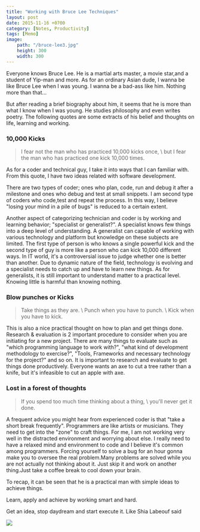 ```yaml
---
title: "Working with Bruce Lee Techniques"
layout: post
date: 2015-11-16 +0700
category: [Notes, Productivity]
tags: [Memo]
image:
    path: "/bruce-lee3.jpg"
    height: 300
    width: 300
---
```


Everyone knows Bruce Lee. He is a martial arts master, a movie star,and a student of Yip-man and more. As for an ordinary Asian dude, I wanna be like Bruce Lee when I was young. I wanna be a bad-ass like him. Nothing more than that...

But after reading a brief biography about him, it seems that he is more than what I know when I was young. He studies philosophy and even writes poetry. The following quotes are some extracts of his belief and thoughts on life, learning and working.

### 10,000 Kicks

> I fear not the man who has practiced 10,000 kicks once, \\
> but I fear the man who has practiced one kick 10,000 times.

As for a coder and technical guy, I take it into ways that I can familiar with. From this quote, I have two ideas related with software development.

There are two types of coder; ones who plan, code, run and debug it after a milestone and ones who debug and test at small snippets. I am second type of coders who code,test and repeat the process. In this way, I believe "losing your mind in a pile of bugs" is reduced to a certain extent. 

Another aspect of categorizing technician and coder is by working and learning behavior; "specialist or generalist?". A specialist knows few things into a deep level of understanding. A generalist can capable of working with various technology and platform but knowledge on these subjects are limited. The first type of person is who knows a single powerful kick and the second type of guy is more like a person who can kick 10,000 different ways. In IT world, it's a controversial issue to judge whether one is better than another. Due to dynamic nature of the field, technology is evolving and a specialist needs to catch up and have to learn new things. As for generalists, it is still important to understand matter to a practical level. Knowing little is harmful than knowing nothing.

### Blow punches or Kicks

> Take things as they are. \\
> Punch when you have to punch. \\
> Kick when you have to kick.

This is also a nice practical thought on how to plan and get things done. Research & evaluation is 2 important procedure to consider when you are initiating for a new project. There are many things to evaluate such as "which programming language to work with?", "what kind of development methodology to exercise?", "Tools, Frameworks and necessary technology for the project?" and so on. It is important to research and evaluate to get things done productively. Everyone wants an axe to cut a tree rather than a knife, but it's infeasible to cut an apple with axe.

### Lost in a forest of thoughts
> If you spend too much time thinking about a thing, \\
> you'll never get it done.

A frequent advice you might hear from experienced coder is that "take a short break frequently". Programmers are like artists or musicians. They need to get into the "zone" to craft things. For me, I am not working very well in the distracted environment and worrying about else. I really need to have a relaxed mind and environment to code and I believe it's common among programmers. Forcing yourself to solve a bug for an hour gonna make you to oversee the real problem.Many problems are solved while you are not actually not thinking about it. Just skip it and work on another thing.Just take a coffee break to cool down your brain.

To recap, it can be seen that he is a practical man with simple ideas to achieve things. 

Learn, apply and achieve by working smart and hard.

Get an idea, stop daydream and start execute it. Like Shia Labeouf said

<img src="https://images.duckduckgo.com/iu/?u=http%3A%2F%2Fih0.redbubble.net%2Fimage.77014305.5089%2Ffc%2C550x550%2Cwhite.u3.jpg&f=1">




